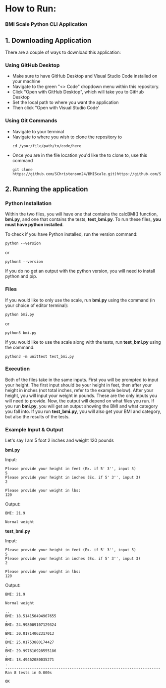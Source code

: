 # How to Run:
### BMI Scale Python CLI Application

## 1. Downloading Application
There are a couple of ways to download this application:
### Using GitHub Desktop
- Make sure to have GitHub Desktop and Visual Studio Code installed on your machine
- Navigate to the green "<> Code" dropdown menu within this repository.
- Click "Open with GitHub Desktop", which will take you to GitHub Desktop
- Set the local path to where you want the application
- Then click "Open with Visual Studio Code'

### Using Git Commands
- Navigate to your terminal
- Navigate to where you wish to clone the repository to
  ```
  cd /your/file/path/to/code/here
  ```
- Once you are in the file location you'd like the to clone to, use this command
  ```
  git clone https://github.com/SChristenson24/BMIScale.git)https://github.com/SChristenson24/BMIScale.git
  ```

## 2. Running the application
### Python Installation
Within the two files, you will have one that contains the calcBMI() function, __bmi.py__, and one that contains the tests, __test_bmi.py__. To run these files, **you must have python installed**.

To check if you have Python installed, run the version command:
```
python --version
```
or
```
python3 --version
```
If you do no get an output with the python version, you will need to install python and pip.

### Files
If you would like to only use the scale, run __bmi.py__ using the command (in your choice of editor terminal):

```
python bmi.py
```
or
```
python3 bmi.py
```

If you would like to use the scale along with the tests, run __test_bmi.py__ using the command:

```
python3 -m unittest test_bmi.py
```

### Execution
Both of the files take in the same inputs. First you will be prompted to input your height. The first input should be your height in feet, then after your height in inches (not total inches, refer to the example below).
After your height, you will input your weight in pounds. These are the only inputs you will need to provide. Now, the output will depend on what files you run. If you run __bmi.py__, you will get an output showing the 
BMI and what category you fall into. If you run __test_bmi.py__, you will also get your BMI and category, but also the results of the tests. 

### Example Input & Output
Let's say I am 5 foot 2 inches and weight 120 pounds

__bmi.py__

Input:
```
Please provide your height in feet (Ex. if 5' 3'', input 5)
5
Please provide your height in inches (Ex. if 5' 3'', input 3)
2

Please provide your weight in lbs: 
120
```

Output:
```
BMI: 21.9

Normal weight
```

__test_bmi.py__

Input:
```
Please provide your height in feet (Ex. if 5' 3'', input 5)
5
Please provide your height in inches (Ex. if 5' 3'', input 3)
2

Please provide your weight in lbs: 
120
```

Output:
```
BMI: 21.9

Normal weight

..
BMI: 18.514150494967655
.
BMI: 24.998009107129324
.
BMI: 30.01714062317013
.
BMI: 25.01753880174427
.
BMI: 29.997610928555186
.
BMI: 18.49462080035271
.
----------------------------------------------------------------------
Ran 8 tests in 0.000s

OK
```
